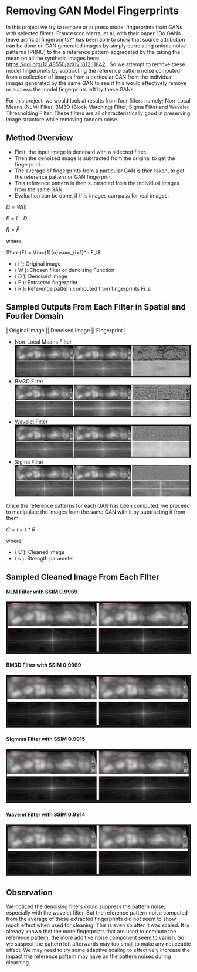 # Removing GAN Model Fingerprints
In this project we try to remove or supress model fingerprints from GANs with selected filters. Francescco Marra, et al, with their paper "Do GANs leave artificial fingerprints?" has been able to show that source attribution can be done on GAN generated images by simply correlating unique noise patterns (PRNU) to the a reference pattern aggregated by the taking the mean on all the synthetic images here: https://doi.org/10.48550/arXiv.1812.11842 . So we attempt to remove these model fingerprints by subtracting the reference pattern noise computed from a collection of images from a particular GAN from the individual images generated by the same GAN to see if this would effectively remove or supress the model fingerprints left by these GANs.

For this project, we would look at results from four filters namely; Non-Local Means (NLM) Filter, BM3D (Block Matching) Filter, Sigma Filter and Wavelet Thresholding Filter. These filters are all characteristically good in preserving image structure while removing random noise.

## Method Overview
* First, the input image is denoised with a selected filter.
* Then the denoised image is subtracted from the original to get the fingerprint.
* The average of fingerprints from a particular GAN is then taken, to get the reference pattern or GAN fingerprint.
* This reference pattern is then subtracted from the individual images from the same GAN.
* Evaluation can be done, if this images can pass for real images.

$D = W(I)$

$F = I - D$
    
$R = \bar{F}$

where;

$\bar{F} = \frac{1}{n}\sum_{i=1}^n F_i$

- \( I \): Original image  
- \( W \): Chosen filter or denoising Function 
- \( D \): Denoised image   
- \( F \): Extracted fingerprint  
- \( R \): Reference pattern computed from fingerprints Fi_s

## Sampled Outputs From Each Filter in Spatial and Fourier Domain
|         Original Image       ||       Denoised Image      ||     Fingerprint      |
- Non-Local Means Filter
![nlm](disp_imgs/image.png)
- BM3D Filter
![bm3d](disp_imgs/image-1.png)
- Wavelet Filter
![wavelet](disp_imgs/image-2.png)
- Sigma Filter
![sigma](disp_imgs/image-3.png)

Once the reference patterns for each GAN has been computed, we proceed to manipulate the images from the same GAN with it by subtracting it from them.

$C = I - s * R$

where;
- \( C \): Cleaned image
- \( s \): Strength parameter 

## Sampled Cleaned Image From Each FIlter

#### NLM Filter with SSIM 0.9969
![nlmcleaned](disp_imgs/image-4.png)
#### BM3D Filter with SSIM 0.9969
![bm3dcleaned](disp_imgs/image-5.png)
#### Sigmma Filter with SSIM 0.9915
![sigmacleaned](disp_imgs/image-6.png)
#### Wavelet Filter with SSIM 0.9914
![waveletcleaned](disp_imgs/image-7.png)

## Observation
We noticed the denoising filters could suppress the pattern noise, especially with the wavelet filter. But the reference pattern noise computed from the average of these extracted fingerprints did not seem to show much effect when used for cleaning. This is even so after it was scaled. It is already known that the more fingerprints that are used to compute the reference pattern, the more additive noise component seem to vanish. So we suspect the pattern left afterwards may too small to make any noticeable effect. We may need to try some adaptive scaling to effectively increase the impact this reference pattern may have on the pattern noises during clearning.




